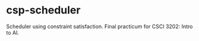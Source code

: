 # csp-scheduler
Scheduler using constraint satisfaction. Final practicum for CSCI 3202: Intro to AI.
